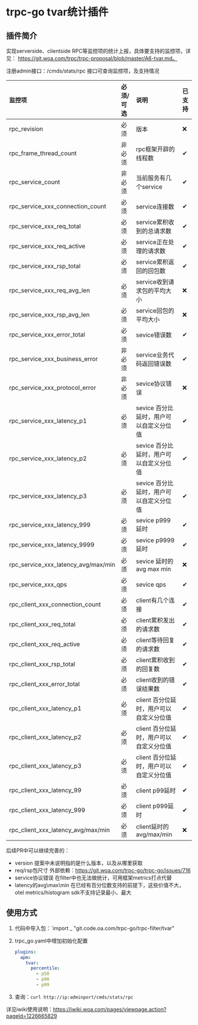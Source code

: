 # trpc-go tvar统计插件

## 插件简介

实现serverside、clientside RPC等监控项的统计上报，具体要支持的监控项，详见：
https://git.woa.com/trpc/trpc-proposal/blob/master/A6-tvar.md。

注册admin接口：/cmds/stats/rpc 接口可查询监控项，及支持情况

| 监控项                                 | 必须/可选 | 说明                      | 已支持 |
|:------------------------------------|:------|:------------------------|:----|
| rpc_revision                        | 必须    | 版本                      | ❌ | 
| rpc_frame_thread_count              | 非必须   | rpc框架开辟的线程数             | ✔ |
| rpc_service_count                   | 非必须   | 当前服务有几个service          | ✔ |
| rpc_service_xxx_connection_count    | 必须    | service连接数              | ✔ |
| rpc_service_xxx_req_total           | 必须    | service累积收到的总请求数        | ✔ |
| rpc_service_xxx_req_active          | 必须    | service正在处理的请求数         | ✔ |
| rpc_service_xxx_rsp_total           | 必须    | service累积返回的回包数         | ✔ |
| rpc_service_xxx_req_avg_len         | 必须    | service收到请求包的平均大小       | ❌ |
| rpc_service_xxx_rsp_avg_len         | 必须    | service回包的平均大小          | ❌ |
| rpc_service_xxx_error_total         | 必须    | sevice错误数               | ✔ |
| rpc_service_xxx_business_error      | 非必须   | service业务代码返回错误数        | ✔ |
| rpc_service_xxx_protocol_error      | 非必须   | sevice协议错误              | ❌ |
| rpc_service_xxx_latency_p1          | 必须    | sevice 百分比延时，用户可以自定义分位值 | ✔ |
| rpc_service_xxx_latency_p2          | 必须    | sevice 百分比延时，用户可以自定义分位值 | ✔ |
| rpc_service_xxx_latency_p3          | 必须    | sevice 百分比延时，用户可以自定义分位值 | ✔ |
| rpc_service_xxx_latency_999         | 必须    | sevice p999延时           | ✔ |
| rpc_service_xxx_latency_9999        | 必须    | sevice p9999延时          | ✔ |
| rpc_service_xxx_latency_avg/max/min | 必须    | sevice 延时的avg max min   | ❌ |
| rpc_service_xxx_qps                 | 必须    | sevice qps              | ✔ |
| rpc_client_xxx_connection_count     | 必须    | client有几个连接             | ✔  |
| rpc_client_xxx_req_total            | 必须    | client累积发出的请求数          | ✔ |
| rpc_client_xxx_req_active           | 必须    | client等待回复的请求数          | ✔ |
| rpc_client_xxx_rsp_total            | 必须    | client累积收到的回复数          | ✔ |
| rpc_client_xxx_error_total          | 必须    | client收到的错误结果数          | ✔ |
| rpc_client_xxx_latency_p1           | 必须    | client 百分位延时，用户可以自定义分位值 | ✔ | 
| rpc_client_xxx_latency_p2           | 必须    | client 百分位延时，用户可以自定义分位值 | ✔ |
| rpc_client_xxx_latency_p3           | 必须    | client 百分位延时，用户可以自定义分位值 | ✔ |
| rpc_client_xxx_latency_99           | 必须    | client p99延时            | ✔ | 
| rpc_client_xxx_latency_999          | 必须    | client p999延时           | ✔ |
| rpc_client_xxx_latency_avg/max/min | 必须    | client延时的avg/max/min    | ❌ |

后续PR中可以继续完善的：

- version 提案中未说明指的是什么版本，以及从哪里获取
- req/rsp包尺寸 外部依赖：https://git.woa.com/trpc-go/trpc-go/issues/716
- service协议错误 在filter中也无法做统计，可用框架metrics打点代替
- latency的avg\max\min 在已经有百分位数支持的前提下，这些价值不大，otel metrics/histogram sdk不支持记录最小、最大

## 使用方式

1. 代码中导入包：`import _ "git.code.oa.com/trpc-go/trpc-filter/tvar"
2. trpc_go.yaml中增加初始化配置

   ```yaml
   plugins:
     apm:
       tvar:
         percentile:
           - p50
           - p90
           - p99
   ```

3. 查询：`curl http://ip:adminport/cmds/stats/rpc`

详见iwiki使用说明：https://iwiki.woa.com/pages/viewpage.action?pageId=1226665829